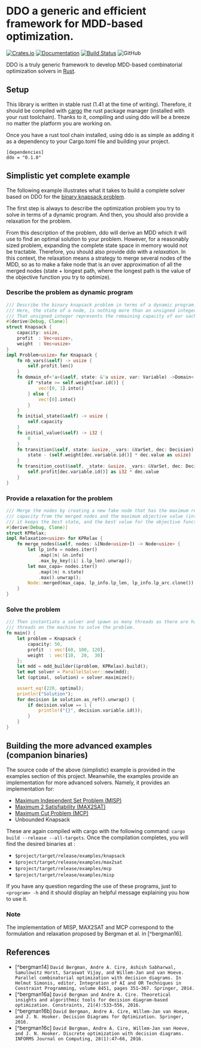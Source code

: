 # DDO a generic and efficient framework for MDD-based optimization. 
[![Crates.io](https://img.shields.io/crates/v/ddo)](https://crates.io/crates/ddo)
[![Documentation](https://img.shields.io/badge/Docs.rs-Latest-informational)](https://docs.rs/ddo/0.1.0/ddo/)
[![Build Status](https://travis-ci.org/xgillard/ddo.svg?branch=master)](https://travis-ci.org/xgillard/ddo)
![GitHub](https://img.shields.io/github/license/xgillard/ddo)

DDO is a truly generic framework to develop MDD-based combinatorial optimization
solvers in [Rust](https://www.rust-lang.org/). 

## Setup
This library is written in stable rust (1.41 at the time of writing). Therefore, 
it should be compiled with [cargo](https://doc.rust-lang.org/cargo/index.html) 
the rust package manager (installed with your rust toolchain). Thanks to it, 
compiling and using ddo will be a breeze no matter the platform you are working 
on.

Once you have a rust tool chain installed, using ddo is as simple as adding it
as a dependency to your Cargo.toml file and building your project.

```
[dependencies]
ddo = "0.1.0"
```

## Simplistic yet complete example
The following example illustrates what it takes to build a complete solver based
on DDO for the [binary knapsack problem](https://en.wikipedia.org/wiki/Knapsack_problem#0-1_knapsack_problem).

The first step is always to describe the optimization problem you try to solve
in terms of a dynamic program. And then, you should also provide a relaxation
for the problem. 

From this description of the problem, ddo will derive an MDD which it will use 
to find an optimal solution to your problem. However, for a reasonably sized 
problem, expanding the complete state space in memory would not be tractable. 
Therefore, you should also provide ddo with a _relaxation_. In this context, 
the relaxation means a strategy to merge several nodes of the MDD, so as to 
make a fake node that is an over approximation of all the merged nodes (state + 
longest path, where the longest path is the value of the objective function you
try to optimize).  

### Describe the problem as dynamic program
```rust
/// Describe the binary knapsack problem in terms of a dynamic program.
/// Here, the state of a node, is nothing more than an unsigned integer (usize).
/// That unsigned integer represents the remaining capacity of our sack.
#[derive(Debug, Clone)]
struct Knapsack {
    capacity: usize,
    profit  : Vec<usize>,
    weight  : Vec<usize>
}
impl Problem<usize> for Knapsack {
    fn nb_vars(&self) -> usize {
        self.profit.len()
    }
    fn domain_of<'a>(&self, state: &'a usize, var: Variable) ->Domain<'a> {
        if *state >= self.weight[var.id()] {
            vec![0, 1].into()
        } else {
            vec![0].into()
        }
    }
    fn initial_state(&self) -> usize {
        self.capacity
    }
    fn initial_value(&self) -> i32 {
        0
    }
    fn transition(&self, state: &usize, _vars: &VarSet, dec: Decision) -> usize {
        state - (self.weight[dec.variable.id()] * dec.value as usize)
    }
    fn transition_cost(&self, _state: &usize, _vars: &VarSet, dec: Decision) -> i32 {
        self.profit[dec.variable.id()] as i32 * dec.value
    }
}
```

### Provide a relaxation for the problem
```rust
/// Merge the nodes by creating a new fake node that has the maximum remaining
/// capacity from the merged nodes and the maximum objective value (intuitiveley,
/// it keeps the best state, and the best value for the objective function).
#[derive(Debug, Clone)]
struct KPRelax;
impl Relaxation<usize> for KPRelax {
    fn merge_nodes(&self, nodes: &[Node<usize>]) -> Node<usize> {
        let lp_info = nodes.iter()
            .map(|n| &n.info)
            .max_by_key(|i| i.lp_len).unwrap();
        let max_capa= nodes.iter()
            .map(|n| n.state)
            .max().unwrap();
        Node::merged(max_capa, lp_info.lp_len, lp_info.lp_arc.clone())
    }
}
```

### Solve the problem
```rust
/// Then instantiate a solver and spawn as many threads as there are hardware
/// threads on the machine to solve the problem.
fn main() {
    let problem = Knapsack {
        capacity: 50,
        profit  : vec![60, 100, 120],
        weight  : vec![10,  20,  30]
    };
    let mdd = mdd_builder(&problem, KPRelax).build();
    let mut solver = ParallelSolver::new(mdd);
    let (optimal, solution) = solver.maximize();

    assert_eq!(220, optimal);
    println!("Solution");
    for decision in solution.as_ref().unwrap() {
        if decision.value == 1 {
            println!("{}", decision.variable.id());
        }
    }
}
```

## Building the more advanced examples (companion binaries)
The source code of the above (simplistic) example is provided in the examples
section of this project. Meanwhile, the examples provide an implementation for
more advanced solvers. Namely, it provides an implementation for: 
 + [Maximum Independent Set Problem (MISP)](https://www.wikiwand.com/en/Independent_set_(graph_theory))
 + [Maximum 2 Satisfiability (MAX2SAT)](https://en.wikipedia.org/wiki/Maximum_satisfiability_problem)
 + [Maximum Cut Problem (MCP)](https://en.wikipedia.org/wiki/Maximum_cut)
 + Unbounded Knapsack 

These are again compiled with cargo with the following command:
```cargo build --release --all-targets```. Once the compilation completes, you
will find the desired binaries at : 
 * `$project/target/release/examples/knapsack`
 * `$project/target/release/examples/max2sat`
 * `$project/target/release/examples/mcp`
 * `$project/target/release/examples/misp`
 
 If you have any question regarding the use of these programs, just to `<program> -h`
 and it should display an helpful message explaining you how to use it.

### Note 
The implementation of MISP, MAX2SAT and MCP correspond to the formulation and
relaxation proposed by Bergman et al. in [^bergman16].

## References
 * [^bergman14]  ```David Bergman, Andre A. Cire, Ashish Sabharwal, Samulowitz Horst, Saraswat Vijay, and Willem-Jan and van Hoeve. Parallel combinatorial optimization with decision diagrams. In Helmut Simonis, editor, Integration of AI and OR Techniques in Constraint Programming, volume 8451, pages 351–367. Springer, 2014.```
 * [^bergman16a] ```David Bergman and Andre A. Cire. Theoretical insights and algorithmic tools for decision diagram-based optimization. Constraints, 21(4):533–556, 2016.```
 * [^bergman16b] ```David Bergman, Andre A. Cire, Willem-Jan van Hoeve, and J. N. Hooker. Decision Diagrams for Optimization. Springer, 2016.```
 * [^bergman16c] ```David Bergman, Andre A. Cire, Willem-Jan van Hoeve, and J. N. Hooker. Discrete optimization with decision diagrams. INFORMS Journal on Computing, 28(1):47–66, 2016.```